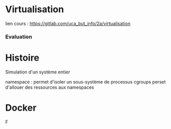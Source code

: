 # Virtualisation

lien cours : https://gitlab.com/uca_but_info/2a/virtualisation

### Evaluation

# Histoire

Simulation d'un système entier 

namespace : permet d'isoler un sous-système de processus
cgroups perset d'allouer des ressources aux namespaces

# Docker

F